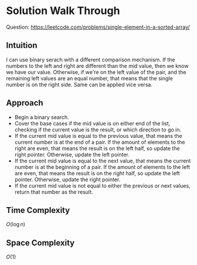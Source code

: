 # Solution Walk Through
Question: https://leetcode.com/problems/single-element-in-a-sorted-array/

## Intuition
I can use binary serach with a different comparison mechanism. If the numbers to the left and right are different than the mid value, then we know we have our value. Otherwise, if we're on the left value of the pair, and the remaining left values are an equal number, that means that the single number is on the right side. Same can be applied vice versa.

## Approach
- Begin a binary search.
- Cover the base cases if the mid value is on either end of the list, checking if the current value is the result, or which direction to go in.
- If the current mid value is equal to the previous value, that means the current number is at the end of a pair. If the amount of elements to the right are even, that means the result is on the left half, so update the right pointer. Otherwise, update the left pointer.
- If the current mid value is equal to the next value, that means the current number is at the beginning of a pair. If the amount of elements to the left are even, that means the result is on the right half, so update the left pointer. Otherwise, update the right pointer.
- If the current mid value is not equal to either the previous or next values, return that number as the result.

## Time Complexity
$O(\log n)$

## Space Complexity
$O(1)$
